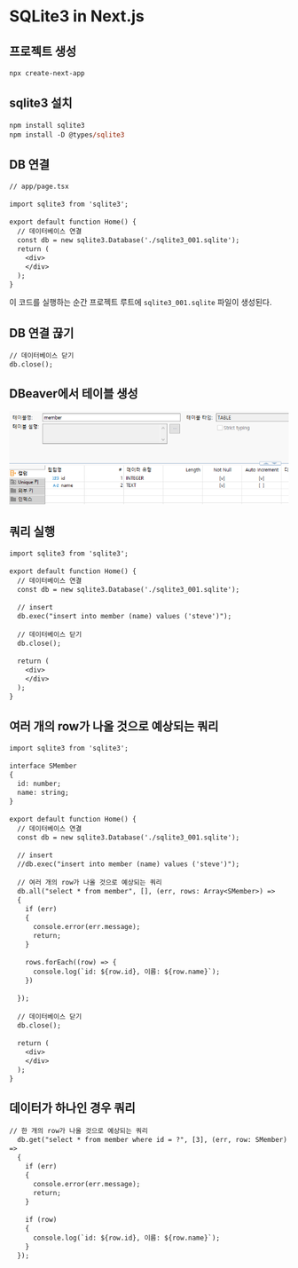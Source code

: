 # SQLite3 in Next.js

## 프로젝트 생성
```ps
npx create-next-app
```

## sqlite3 설치
```ps
npm install sqlite3
npm install -D @types/sqlite3
```

## DB 연결
```tsx
// app/page.tsx

import sqlite3 from 'sqlite3';

export default function Home() {
  // 데이터베이스 연결
  const db = new sqlite3.Database('./sqlite3_001.sqlite');
  return (
    <div>
    </div>
  );
}
```

이 코드를 실행하는 순간 프로젝트 루트에 `sqlite3_001.sqlite` 파일이 생성된다.


## DB 연결 끊기
```tsx
// 데이터베이스 닫기
db.close();
```  

## DBeaver에서 테이블 생성
![](img/20250518231140.png)


## 쿼리 실행
```tsx
import sqlite3 from 'sqlite3';

export default function Home() {
  // 데이터베이스 연결
  const db = new sqlite3.Database('./sqlite3_001.sqlite');

  // insert
  db.exec("insert into member (name) values ('steve')");

  // 데이터베이스 닫기
  db.close();

  return (
    <div>
    </div>
  );
}
```


## 여러 개의 row가 나올 것으로 예상되는 쿼리
```tsx
import sqlite3 from 'sqlite3';

interface SMember
{
  id: number;
  name: string;
}

export default function Home() {
  // 데이터베이스 연결
  const db = new sqlite3.Database('./sqlite3_001.sqlite');

  // insert
  //db.exec("insert into member (name) values ('steve')");

  // 여러 개의 row가 나올 것으로 예상되는 쿼리
  db.all("select * from member", [], (err, rows: Array<SMember>) =>
  {
    if (err)
    {
      console.error(err.message);
      return;
    }

    rows.forEach((row) => {
      console.log(`id: ${row.id}, 이름: ${row.name}`);
    })

  });

  // 데이터베이스 닫기
  db.close();

  return (
    <div>
    </div>
  );
}
```

## 데이터가 하나인 경우 쿼리

```tsx
// 한 개의 row가 나올 것으로 예상되는 쿼리
  db.get("select * from member where id = ?", [3], (err, row: SMember) =>
  {
    if (err)
    {
      console.error(err.message);
      return;
    }

    if (row)
    {
      console.log(`id: ${row.id}, 이름: ${row.name}`);
    }
  });
  ```